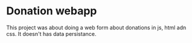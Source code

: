# Donation webapp
This project was about doing a web form about donations in js, html adn css. It doesn't has data persistance.
